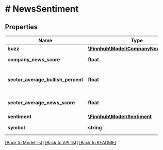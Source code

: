 # # NewsSentiment

## Properties

Name | Type | Description | Notes
------------ | ------------- | ------------- | -------------
**buzz** | [**\Finnhub\Model\CompanyNewsStatistics**](CompanyNewsStatistics.md) |  | [optional] 
**company_news_score** | **float** | News score. | [optional] 
**sector_average_bullish_percent** | **float** | Sector average bullish percent. | [optional] 
**sector_average_news_score** | **float** | Sectore average score. | [optional] 
**sentiment** | [**\Finnhub\Model\Sentiment**](Sentiment.md) |  | [optional] 
**symbol** | **string** | Requested symbol. | [optional] 

[[Back to Model list]](../../README.md#documentation-for-models) [[Back to API list]](../../README.md#documentation-for-api-endpoints) [[Back to README]](../../README.md)


